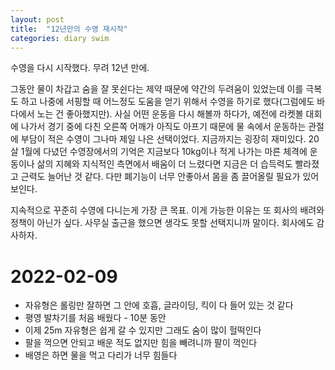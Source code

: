 ```yaml
---
layout: post
title:  "12년만의 수영 재시작"
categories: diary swim
---
```


수영을 다시 시작했다. 무려 12년 만에.

그동안 물이 차갑고 숨을 잘 못쉰다는 제약 때문에 약간의 두려움이 있었는데 이를 극복도 하고 나중에 서핑할 때 어느정도 도움을 얻기 위해서 수영을 하기로 했다(그럼에도 바다에서 노는 건 좋아했지만). 사실 어떤 운동을 다시 해볼까 하다가, 예전에 라켓볼 대회에 나가서 경기 중에 다친 오른쪽 어깨가 아직도 아프기 때문에 물 속에서 운동하는 관절에 부담이 적은 수영이 그나마 제일 나은 선택이었다. 지금까지는 굉장히 재미있다. 20살 1월에 다녔던 수영장에서의 기억은 지금보다 10kg이나 적게 나가는 마른 체격에 운동이나 삶의 지혜와 지식적인 측면에서 배움이 더 느렸다면 지금은 더 습득력도 빨라졌고 근력도 늘어난 것 같다. 다만 폐기능이 너무 안좋아서 몸을 좀 끌어올릴 필요가 있어보인다.

지속적으로 꾸준히 수영에 다니는게 가장 큰 목표. 이게 가능한 이유는 또 회사의 배려와 정책이 아닌가 싶다. 사무실 출근을 했으면 생각도 못할 선택지니까 말이다. 회사에도 감사하자.

# 2022-02-09
- 자유형은 롤링만 잘하면 그 안에 호흡, 글라이딩, 킥이 다 들어 있는 것 같다
- 평영 발차기를 처음 배웠다 - 10분 동안
- 이제 25m 자유형은 쉽게 갈 수 있지만 그래도 숨이 많이 헐떡인다
- 팔을 꺽으면 안되고 배운 적도 없지만 힘을 빼려니까 팔이 꺽인다
- 배영은 하면 물을 먹고 다리가 너무 힘들다